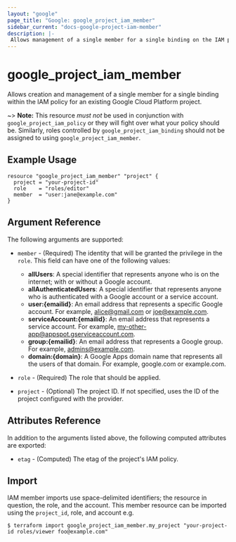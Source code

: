 ```yaml
---
layout: "google"
page_title: "Google: google_project_iam_member"
sidebar_current: "docs-google-project-iam-member"
description: |-
 Allows management of a single member for a single binding on the IAM policy for a Google Cloud Platform project.
---
```


# google\_project\_iam\_member

Allows creation and management of a single member for a single binding within
the IAM policy for an existing Google Cloud Platform project.

~> **Note:** This resource _must not_ be used in conjunction with
   `google_project_iam_policy` or they will fight over what your policy
   should be. Similarly, roles controlled by `google_project_iam_binding`
   should not be assigned to using `google_project_iam_member`.

## Example Usage

```hcl
resource "google_project_iam_member" "project" {
  project = "your-project-id"
  role    = "roles/editor"
  member  = "user:jane@example.com"
}
```

## Argument Reference

The following arguments are supported:

* `member` - (Required) The identity that will be granted the privilege in the `role`.
  This field can have one of the following values:
  * **allUsers**: A special identifier that represents anyone who is on the internet; with or without a Google account.
  * **allAuthenticatedUsers**: A special identifier that represents anyone who is authenticated with a Google account or a service account.
  * **user:{emailid}**: An email address that represents a specific Google account. For example, alice@gmail.com or joe@example.com.
  * **serviceAccount:{emailid}**: An email address that represents a service account. For example, my-other-app@appspot.gserviceaccount.com.
  * **group:{emailid}**: An email address that represents a Google group. For example, admins@example.com.
  * **domain:{domain}**: A Google Apps domain name that represents all the users of that domain. For example, google.com or example.com.

* `role` - (Required) The role that should be applied.

* `project` - (Optional) The project ID. If not specified, uses the
    ID of the project configured with the provider.
    
## Attributes Reference

In addition to the arguments listed above, the following computed attributes are
exported:

* `etag` - (Computed) The etag of the project's IAM policy.

## Import

IAM member imports use space-delimited identifiers; the resource in question, the role, and the account.  This member resource can be imported using the `project_id`, role, and account e.g.

```
$ terraform import google_project_iam_member.my_project "your-project-id roles/viewer foo@example.com"
```
